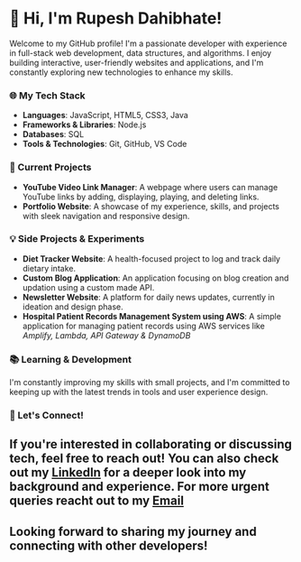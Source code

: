 # 👋 Hi, I'm Rupesh Dahibhate!

Welcome to my GitHub profile! I'm a passionate developer with experience in full-stack web development, data structures, and algorithms. I enjoy building interactive, user-friendly websites and applications, and I'm constantly exploring new technologies to enhance my skills.

### 🌐 My Tech Stack

- **Languages**: JavaScript, HTML5, CSS3, Java
- **Frameworks & Libraries**: Node.js
- **Databases**: SQL
- **Tools & Technologies**: Git, GitHub, VS Code

### 🚀 Current Projects

- **YouTube Video Link Manager**: A webpage where users can manage YouTube links by adding, displaying, playing, and deleting links.
- **Portfolio Website**: A showcase of my experience, skills, and projects with sleek navigation and responsive design.

### 💡 Side Projects & Experiments

- **Diet Tracker Website**: A health-focused project to log and track daily dietary intake.
- **Custom Blog Application**: An application focusing on blog creation and updation using a custom made API.
- **Newsletter Website**: A platform for daily news updates, currently in ideation and design phase.
- **Hospital Patient Records Management System using AWS**: A simple application for managing patient records using AWS services like *Amplify, Lambda, API Gateway & DynamoDB*

### 📚 Learning & Development

I'm constantly improving my skills with small projects, and I'm committed to keeping up with the latest trends in tools and user experience design.

### 🤔 Let's Connect!

If you're interested in collaborating or discussing tech, feel free to reach out! 
You can also check out my [LinkedIn](https://www.linkedin.com/in/rupeshdahibhate/) for a deeper look into my background and experience.
For more urgent queries reacht out to my [Email](rupeshdahibhate2003@gmail.com)
---
Looking forward to sharing my journey and connecting with other developers!
---
